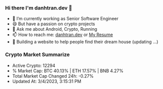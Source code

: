 ### Hi there I'm danhtran.dev 👋

- 🔭 I’m currently working as Senior Software Engineer
- 😄 But have a passion on crypto projects
- 💬 Ask me about Android, Crypto, Running 
- 📫 How to reach me: <a href="https://danhtran.dev" target="_blank">danhtran.dev</a> or <a href="Dan-Resume.pdf" target="_blank">My Resume</a>
- 🌱 Building a website to help people find their dream house (updating ...)

### Crypto Market Summarize
- Active Crypto: 12294
- % Market Cap: BTC 40.13% | ETH 17.57% | BNB 4.27%
- Total Market Cap Changed 24h: -0.27%
- Updated At: 3/4/2023, 3:15:31 PM
